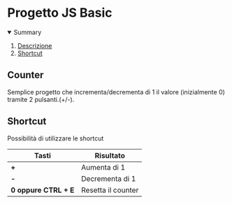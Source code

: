 <!--
*** Thanks for checking out the Best-README-Template. If you have a suggestion
*** that would make this better, please fork the repo and create a pull request
*** or simply open an issue with the tag "enhancement".
*** Thanks again! Now go create something AMAZING! :D
-->


<h1>Progetto JS Basic</h1>


<!-- TABLE OF CONTENTS -->
<details open="open">
  <summary>Summary</summary>
  <ol>
    <li><a href="#counter">Descrizione</a></li>
    <li><a href="#shortcut">Shortcut</a></li>
  </ol>
</details>



<!-- COUNTER -->
## Counter

Semplice progetto che incrementa/decrementa di 1 il valore (inizialmente 0) tramite 2 pulsanti.(+/-).

<!-- SHORTCUT -->
## Shortcut

Possibilità di utilizzare le shortcut

Tasti | Risultato
------------ | -------------
<b>+</b> | Aumenta di 1
<b>-</b> | Decrementa di 1
<b>0<b /> oppure <b> CTRL + E</b> | Resetta il counter

